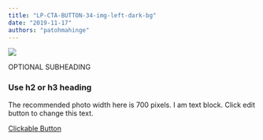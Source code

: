```yaml
---
title: "LP-CTA-BUTTON-34-img-left-dark-bg"
date: "2019-11-17"
authors: "patohmahinge"
---
```


![](images/placeholder-700x450.jpg)

OPTIONAL SUBHEADING

### Use h2 or h3 heading

The recommended photo width here is 700 pixels. I am text block. Click edit button to change this text.

[Clickable Button](#)
